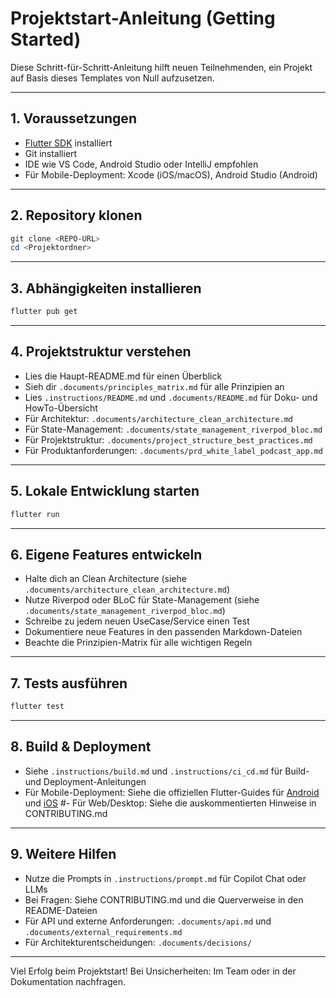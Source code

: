 # Projektstart-Anleitung (Getting Started)

Diese Schritt-für-Schritt-Anleitung hilft neuen Teilnehmenden, ein Projekt auf Basis dieses Templates von Null aufzusetzen.

---

## 1. Voraussetzungen
- [Flutter SDK](https://flutter.dev/docs/get-started/install) installiert
- Git installiert
- IDE wie VS Code, Android Studio oder IntelliJ empfohlen
- Für Mobile-Deployment: Xcode (iOS/macOS), Android Studio (Android)

---

## 2. Repository klonen
```powershell
git clone <REPO-URL>
cd <Projektordner>
```

---

## 3. Abhängigkeiten installieren
```powershell
flutter pub get
```

---

## 4. Projektstruktur verstehen
- Lies die Haupt-README.md für einen Überblick
- Sieh dir `.documents/principles_matrix.md` für alle Prinzipien an
- Lies `.instructions/README.md` und `.documents/README.md` für Doku- und HowTo-Übersicht
- Für Architektur: `.documents/architecture_clean_architecture.md`
- Für State-Management: `.documents/state_management_riverpod_bloc.md`
- Für Projektstruktur: `.documents/project_structure_best_practices.md`
- Für Produktanforderungen: `.documents/prd_white_label_podcast_app.md`

---

## 5. Lokale Entwicklung starten
```powershell
flutter run
```

---

## 6. Eigene Features entwickeln
- Halte dich an Clean Architecture (siehe `.documents/architecture_clean_architecture.md`)
- Nutze Riverpod oder BLoC für State-Management (siehe `.documents/state_management_riverpod_bloc.md`)
- Schreibe zu jedem neuen UseCase/Service einen Test
- Dokumentiere neue Features in den passenden Markdown-Dateien
- Beachte die Prinzipien-Matrix für alle wichtigen Regeln

---

## 7. Tests ausführen
```powershell
flutter test
```

---

## 8. Build & Deployment
- Siehe `.instructions/build.md` und `.instructions/ci_cd.md` für Build- und Deployment-Anleitungen
- Für Mobile-Deployment: Siehe die offiziellen Flutter-Guides für [Android](https://docs.flutter.dev/deployment/android) und [iOS](https://docs.flutter.dev/deployment/ios)
#- Für Web/Desktop: Siehe die auskommentierten Hinweise in CONTRIBUTING.md

---

## 9. Weitere Hilfen
- Nutze die Prompts in `.instructions/prompt.md` für Copilot Chat oder LLMs
- Bei Fragen: Siehe CONTRIBUTING.md und die Querverweise in den README-Dateien
- Für API und externe Anforderungen: `.documents/api.md` und `.documents/external_requirements.md`
- Für Architekturentscheidungen: `.documents/decisions/`

---

Viel Erfolg beim Projektstart! Bei Unsicherheiten: Im Team oder in der Dokumentation nachfragen.
